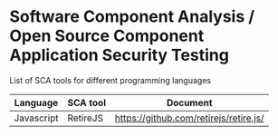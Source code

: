 # Software Component Analysis / Open Source Component Application Security Testing

List of SCA tools for different programming languages

|Language|SCA tool|Document|
|--|--|--|
|Javascript|RetireJS|https://github.com/retirejs/retire.js/|
